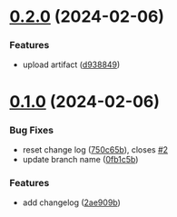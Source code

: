 # [0.2.0](https://github.com/ella-pavlechko/greetings-ci/compare/v0.1.0...v0.2.0) (2024-02-06)


### Features

* upload artifact ([d938849](https://github.com/ella-pavlechko/greetings-ci/commit/d93884937a312a05dd0f8fa8b5befc086c42d37d))



# [0.1.0](https://github.com/ella-pavlechko/greetings-ci/compare/2ae909b39cb9ba555c189798560c7fb12d0bec96...v0.1.0) (2024-02-06)


### Bug Fixes

* reset change log ([750c65b](https://github.com/ella-pavlechko/greetings-ci/commit/750c65b151246f15979fbb8246a40a93947ea787)), closes [#2](https://github.com/ella-pavlechko/greetings-ci/issues/2)
* update branch name ([0fb1c5b](https://github.com/ella-pavlechko/greetings-ci/commit/0fb1c5b36df7d32473cf01121f35179e65d34507))


### Features

* add changelog ([2ae909b](https://github.com/ella-pavlechko/greetings-ci/commit/2ae909b39cb9ba555c189798560c7fb12d0bec96))



